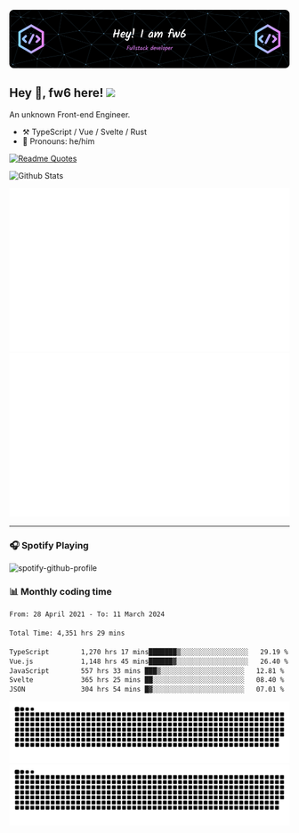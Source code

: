 ![Header](github-header-image.png)

## Hey 👋, fw6 here! <img src="https://github.githubassets.com/images/mona-whisper.gif" height="24" />


An unknown Front-end Engineer.

-   :hammer_and_pick: TypeScript / Vue / Svelte / Rust
-   :man: Pronouns: he/him


[![Readme Quotes](https://quotes-github-readme.vercel.app/api?type=horizontal&theme=algolia)](https://github.com/piyushsuthar/github-readme-quotes)



![Github Stats](https://github-readme-stats.vercel.app/api?username=fw6&bg_color=30,e96443,904e95&title_color=fff&text_color=fff)

![](https://raw.githubusercontent.com/fw6/github-stats-transparent/output/generated/overview.svg)
![](https://raw.githubusercontent.com/fw6/github-stats-transparent/output/generated/languages.svg)


---

### 🎧 Spotify Playing

<!-- ![spotify-github-profile](/img/default.svg) -->

![spotify-github-profile](https://spotify-github-profile.vercel.app/api/view.svg?uid=r6wn4hdvypv0lkzyrj0e0pjct&cover_image=true&theme=default&show_offline=true&background_color=9a10ad&interchange=true&bar_color_cover=true)



### :bar_chart: Monthly coding time 

<!--START_SECTION:waka-->

```txt
From: 28 April 2021 - To: 11 March 2024

Total Time: 4,351 hrs 29 mins

TypeScript        1,270 hrs 17 mins███████▒░░░░░░░░░░░░░░░░░   29.19 %
Vue.js            1,148 hrs 45 mins██████▓░░░░░░░░░░░░░░░░░░   26.40 %
JavaScript        557 hrs 33 mins ███▒░░░░░░░░░░░░░░░░░░░░░   12.81 %
Svelte            365 hrs 25 mins ██░░░░░░░░░░░░░░░░░░░░░░░   08.40 %
JSON              304 hrs 54 mins █▓░░░░░░░░░░░░░░░░░░░░░░░   07.01 %
```

<!--END_SECTION:waka-->




![github contribution grid snake animation](https://raw.githubusercontent.com/platane/platane/output/github-contribution-grid-snake-dark.svg#gh-dark-mode-only)![github contribution grid snake animation](https://raw.githubusercontent.com/platane/platane/output/github-contribution-grid-snake.svg#gh-light-mode-only)
